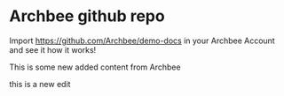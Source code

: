 # Archbee github repo

Import <https://github.com/Archbee/demo-docs> in your Archbee Account and see it how it works!

This is some new added content from Archbee

this is a new edit
